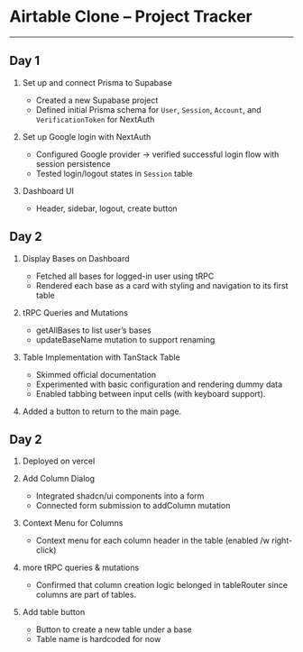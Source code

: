 # Airtable Clone – Project Tracker

---

## Day 1
1. Set up and connect Prisma to Supabase
   - Created a new Supabase project  
   - Defined initial Prisma schema for `User`, `Session`, `Account`, and `VerificationToken` for NextAuth

2. Set up Google login with NextAuth  
   - Configured Google provider &rarr; verified successful login flow with session persistence  
   - Tested login/logout states in `Session` table

3. Dashboard UI
    - Header, sidebar, logout, create button

## Day 2
1. Display Bases on Dashboard
    - Fetched all bases for logged-in user using tRPC
    - Rendered each base as a card with styling and navigation to its first table

2. tRPC Queries and Mutations
    - getAllBases to list user’s bases
    - updateBaseName mutation to support renaming

3. Table Implementation with TanStack Table
    - Skimmed official documentation
    - Experimented with basic configuration and rendering dummy data
    - Enabled tabbing between input cells (with keyboard support).
4. Added a button to return to the main page.

## Day 2
1. Deployed on vercel

2. Add Column Dialog
    - Integrated shadcn/ui components into a form
    - Connected form submission to addColumn mutation

3. Context Menu for Columns
    - Context menu for each column header in the table (enabled /w right-click)

4. more tRPC queries & mutations
    - Confirmed that column creation logic belonged in tableRouter since columns are part of tables.


5. Add table button
    - Button to create a new table under a base
    - Table name is hardcoded for now
